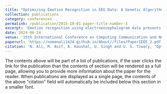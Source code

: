 ```yaml
---
title: "Optimizing Emotion Recognition in EEG Data: A Genetic Algorithm Approach with XAI Insights"
collection: publications
category: conferences
permalink: /publication/2015-10-01-paper-title-number-3
excerpt: 'Emotion recognition using electroencephalogram data presents a burgeoning area of research, yet navigates through intricate optimization hurdles, alongside the persistent challenge of rendering results interpretable. In this study, we employed a combination of Convolutional Neural Networks (CNN) and Long Short-Term Memory (LSTM) networks and utilized a Genetic Algorithm (GA) for optimization and enhancing the model’s performance and robustness in deciphering emotional states from EEG signals. Our methodology encompasses data pre-processing techniques, including Short-Time Fourier Transform (STFT) analysis, applied to EEG data for feature extraction and GA-driven hyperparameter optimization to identify an optimal neural network architecture. This architecture, consisting of Convolutional and Recurrent layers with dropout regularization, is adept at extracting temporal and spatial features from EEG signals while mitigating overfitting. Furthermore, we investigate explainable AI (XAI) strategies to get insight into the decision-making process of our GA-based optimized model. Additionally, rigorous cross-validation ensures the generalization performance of the optimized model across diverse datasets. Empirical results demonstrate the effectiveness of our approach, with the optimized CNN-LSTM hybrid model achieving an accuracy of 93.28% in classifying 24 different emotions. This study enhances our understanding of emotion recognition systems by examining the intricate interplay between EEG data analysis, CNN-LSTM networks, and Genetic Algorithm optimization. Additionally, it provides practical insights into the optimization of such systems, potentially influencing future advancements in affective computing technologies.'
date: 2024-06-24
venue: '15th International Conference on Computing Communication and Networking Technologies (ICCCNT)'
paperurl: 'https://nomanali1424.github.io/About//files/PaperIEEE_2.pdf' 
citation: 'N. Ali, M. Asif, A. Kaushal, U. Singh and U. S. Tiwary, "Optimizing Emotion Recognition in EEG Data: A Genetic Algorithm Approach with XAI Insights," 2024 15th International Conference on Computing Communication and Networking Technologies (ICCCNT), Kamand, India, 2024, pp. 1-6.'
---
```


The contents above will be part of a list of publications, if the user clicks the link for the publication than the contents of section will be rendered as a full page, allowing you to provide more information about the paper for the reader. When publications are displayed as a single page, the contents of the above "citation" field will automatically be included below this section in a smaller font.
